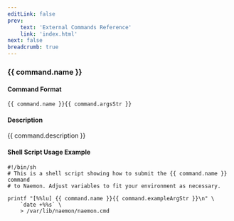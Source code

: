 ```yaml
---
editLink: false
prev:
    text: 'External Commands Reference'
    link: 'index.html'
next: false
breadcrumb: true
---
```


<script setup>
const command = {"args":[{"name":"host_name","type":"host"},{"name":"notification_number","type":"int"}],"name":"SET_HOST_NOTIFICATION_NUMBER","description":"Sets the current notification number for a particular host. A value of 0 indicates that no notification has yet been sent for the current host problem. Useful for forcing an escalation (based on notification number) or replicating notification information in redundant monitoring environments. Notification numbers greater than zero have no noticeable affect on the notification process if the host is currently in an UP state.","classes":["host","notification"],"argsStr":";host_name;notification_number","exampleArgStr":";host1;0"};
</script>

<h3>{{ command.name }}</h3>

#### Command Format

`{{ command.name }}{{ command.argsStr }}`

#### Description

{{ command.description }}

#### Shell Script Usage Example

```sh-vue
#!/bin/sh
# This is a shell script showing how to submit the {{ command.name }} command
# to Naemon. Adjust variables to fit your environment as necessary.

printf "[%%lu] {{ command.name }}{{ command.exampleArgStr }}\n" \
    `date +%%s` \
    > /var/lib/naemon/naemon.cmd
```
